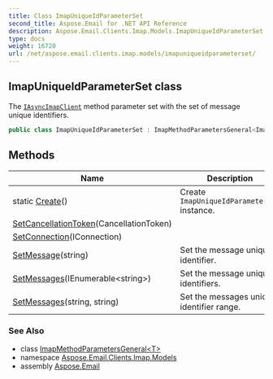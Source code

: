 ```yaml
---
title: Class ImapUniqueIdParameterSet
second_title: Aspose.Email for .NET API Reference
description: Aspose.Email.Clients.Imap.Models.ImapUniqueIdParameterSet class. The IAsyncImapClient method parameter set with the set of message unique identifiers
type: docs
weight: 16720
url: /net/aspose.email.clients.imap.models/imapuniqueidparameterset/
---
```

## ImapUniqueIdParameterSet class

The [`IAsyncImapClient`](../../aspose.email.clients.imap/iasyncimapclient/) method parameter set with the set of message unique identifiers.

```csharp
public class ImapUniqueIdParameterSet : ImapMethodParametersGeneral<ImapUniqueIdParameterSet>
```

## Methods

| Name | Description |
| --- | --- |
| static [Create](../../aspose.email.clients.imap.models/imapuniqueidparameterset/create/)() | Create `ImapUniqueIdParameterSet` instance. |
| [SetCancellationToken](../../aspose.email.clients.imap.models/imapmethodparametersgeneral-1/setcancellationtoken/)(CancellationToken) |  |
| [SetConnection](../../aspose.email.clients.imap.models/imapmethodparametersgeneral-1/setconnection/)(IConnection) |  |
| [SetMessage](../../aspose.email.clients.imap.models/imapuniqueidparameterset/setmessage/)(string) | Set the message unique identifier. |
| [SetMessages](../../aspose.email.clients.imap.models/imapuniqueidparameterset/setmessages/#setmessages)(IEnumerable&lt;string&gt;) | Set the message unique identifiers. |
| [SetMessages](../../aspose.email.clients.imap.models/imapuniqueidparameterset/setmessages/#setmessages_1)(string, string) | Set the messages unique identifier range. |

### See Also

* class [ImapMethodParametersGeneral&lt;T&gt;](../imapmethodparametersgeneral-1/)
* namespace [Aspose.Email.Clients.Imap.Models](../../aspose.email.clients.imap.models/)
* assembly [Aspose.Email](../../)


